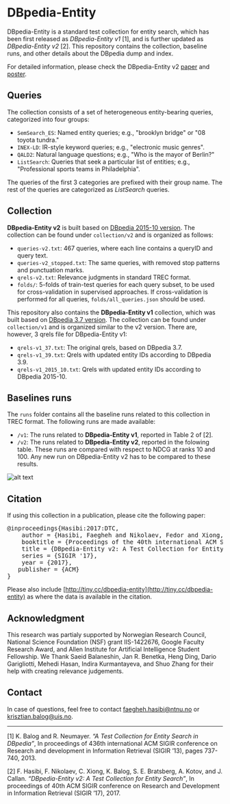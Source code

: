 # DBpedia-Entity

DBpedia-Entity is a standard test collection for entity search, which has been first released as  *DBpedia-Entity v1* [1], and is further updated as *DBpedia-Entity v2* [2]. This repository contains the collection, baseline runs, and other details about the DBpedia dump and index.

For detailed information, please check the DBpedia-Entity v2 [paper](http://hasibi.com/files/sigir2017-dbpedia_entity.pdf) and [poster](http://hasibi.com//files/posters/dbpedia-entity.pdf).

## Queries

The collection consists of a set of heterogeneous entity-bearing queries, categorized into four groups:

- `SemSearch_ES`: Named entity queries; e.g., "brooklyn bridge" or "08 toyota tundra." 
- `INEX-LD`: IR-style keyword queries; e.g., "electronic music genres".
- `QALD2`: Natural language questions; e.g., "Who is the mayor of Berlin?"
- `ListSearch`: Queries that seek a particular list of entities; e.g., "Professional sports teams in Philadelphia".

The queries of the first 3 categories are prefixed with their group name. The rest of the queries are categorized as *ListSearch* queries.

## Collection

**DBpedia-Entity v2** is built based on [DBpedia 2015-10 version](http://wiki.dbpedia.org/Downloads2015-10). The collection can be found under `collection/v2` and is organized as follows:

- `queries-v2.txt`: 467 queries, where each line contains a queryID and query text. 
- `queries-v2_stopped.txt`: The same queries, with removed stop patterns and punctuation marks. 
- `qrels-v2.txt`: Relevance judgments in standard TREC format.
- `folds/`: 5-folds of train-test queries for each query subset, to be used for cross-validation in supervised approaches. If cross-validation is performed for all queries,  `folds/all_queries.json` should be used.

This repository also contains the **DBpedia-Entity v1** collection, which was built based on [DBpedia 3.7 version](http://wiki.dbpedia.org/data-set-37). The collection can be found under `collection/v1` and is organized similar to the v2 version. There are, however, 3 qrels file for DBpedia-Entity v1:

- `qrels-v1_37.txt`: The original qrels, based on DBpedia 3.7.
- `qrels-v1_39.txt`: Qrels with updated entity IDs according to DBpedia 3.9.
- `qrels-v1_2015_10.txt`: Qrels with updated entity IDs according to DBpedia 2015-10.


## Baselines runs

The `runs` folder contains all the baseline runs related to this collection in TREC format. The following runs are made available:

- `/v1`: The runs related to **DBpedia-Entity v1**, reported in Table 2 of [2].
- `/v2`: The runs related to **DBpedia-Entity v2**, reported in the folowing table. These runs are compared with respect to NDCG at ranks 10 and 100. Any new run on DBpedia-Entity v2 has to be compared to these results.

![alt text](https://github.com/iai-group/DBpedia-Entity/blob/master/results_table.png)

## Citation

If using this collection in a publication, please cite the following paper:
<pre>
@inproceedings{Hasibi:2017:DTC,
	author = {Hasibi, Faegheh and Nikolaev, Fedor and Xiong, Chenyan and Balog, Krisztian and Bratsberg, Svein Erik, Kotov, Alexander and Callan, Jamie},
	booktitle = {Proceedings of the 40th international ACM SIGIR conference on Research and development in Information Retrieval},
	title = {DBpedia-Entity v2: A Test Collection for Entity Search},
	series = {SIGIR '17},
	year = {2017},
   publisher = {ACM}
}
</pre>

Please also include [http://tiny.cc/dbpedia-entity](http://tiny.cc/dbpedia-entity) as where the data is available in the citation.

## Acknowledgment

This research was partialy supported by Norwegian Research Council, National Science Foundation (NSF) grant IIS-1422676, Google Faculty Research Award, and Allen Institute for Artificial Intelligence Student Fellowship.
We Thank Saeid Balaneshin, Jan R. Benetka, Heng Ding, Dario Garigliotti, Mehedi Hasan, Indira Kurmantayeva, and Shuo Zhang for their help with creating relevance judgements. 


## Contact

In case of questions, feel free to contact <faegheh.hasibi@ntnu.no> or <krisztian.balog@uis.no>.

----------------
[1] K. Balog and R. Neumayer. *“A Test Collection for Entity Search in DBpedia”*, In proceedings of 436th international ACM SIGIR conference on Research and development in Information Retrieval (SIGIR ’13), pages 737-740,  2013.

[2] F. Hasibi, F. Nikolaev, C. Xiong, K. Balog, S. E. Bratsberg, A. Kotov, and J. Callan. *“DBpedia-Entity v2: A Test Collection for Entity Search”*, In proceedings of 40th ACM SIGIR conference on Research and Development in Information Retrieval (SIGIR ’17),  2017.
